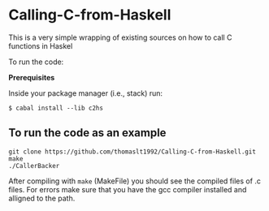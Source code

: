 # Calling-C-from-Haskell
This is a very simple wrapping of existing sources on how to call C functions in Haskel

To run the code:

<b>Prerequisites</b>

Inside your package manager (i.e., stack) run:

```
$ cabal install --lib c2hs
```

## To run the code as an example
``` 
git clone https://github.com/thomaslt1992/Calling-C-from-Haskell.git
make 
./CallerBacker
```

After compiling with ```make``` (MakeFile) you should see the compiled files of .c files.
For errors make sure that you have the gcc compiler installed and alligned to the path.

